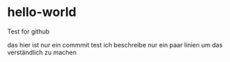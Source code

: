# hello-world
Test for github

das hier ist nur ein commmit test
ich beschreibe nur ein paar linien um das verständlich
zu
machen

